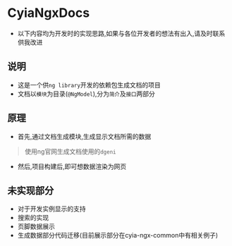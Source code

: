 # CyiaNgxDocs
- 以下内容均为开发时的实现思路,如果与各位开发者的想法有出入,请及时联系供我改进
## 说明
- 这是一个供`ng library`开发的依赖包生成文档的项目
- 文档以`模块`为目录(`@NgModel`),分为`简介`及`接口`两部分
## 原理
- 首先,通过文档生成模块,生成显示文档所需的数据
> 使用ng官网生成文档使用的`dgeni`
- 然后,项目构建后,即可想数据渲染为网页
## 未实现部分
- 对于开发实例显示的支持
- 搜索的实现
- 页脚数据展示
- 生成数据部分代码迁移(目前展示部分在cyia-ngx-common中有相关例子)